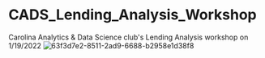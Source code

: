 # CADS_Lending_Analysis_Workshop
Carolina Analytics &amp; Data Science club's Lending Analysis workshop on 1/19/2022
![63f3d7e2-8511-2ad9-6688-b2958e1d38f8](https://user-images.githubusercontent.com/46407505/150151229-f2e12605-97a7-4cda-9324-519506be27de.png)
